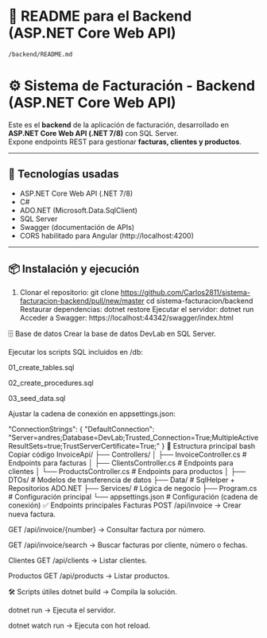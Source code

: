 # 📌 README para el **Backend (ASP.NET Core Web API)**

`/backend/README.md`

# ⚙️ Sistema de Facturación - Backend (ASP.NET Core Web API)

Este es el **backend** de la aplicación de facturación, desarrollado en **ASP.NET Core Web API (.NET 7/8)** con SQL Server.  
Expone endpoints REST para gestionar **facturas, clientes y productos**.

---

## 🚀 Tecnologías usadas
- ASP.NET Core Web API (.NET 7/8)
- C#
- ADO.NET (Microsoft.Data.SqlClient)
- SQL Server
- Swagger (documentación de APIs)
- CORS habilitado para Angular (http://localhost:4200)

---

## 📦 Instalación y ejecución

1. Clonar el repositorio:
   git clone https://github.com/Carlos2811/sistema-facturacion-backend/pull/new/master
   cd sistema-facturacion/backend
Restaurar dependencias:
dotnet restore
Ejecutar el servidor:
dotnet run
Acceder a Swagger:
https://localhost:44342/swagger/index.html

🗄️ Base de datos
Crear la base de datos DevLab en SQL Server.

Ejecutar los scripts SQL incluidos en /db:

01_create_tables.sql

02_create_procedures.sql

03_seed_data.sql

Ajustar la cadena de conexión en appsettings.json:

"ConnectionStrings": {
  "DefaultConnection": "Server=andres;Database=DevLab;Trusted_Connection=True;MultipleActiveResultSets=true;TrustServerCertificate=True;"
}
📁 Estructura principal
bash
Copiar código
InvoiceApi/
 ├── Controllers/
 │    ├── InvoiceController.cs   # Endpoints para facturas
 │    ├── ClientsController.cs   # Endpoints para clientes
 │    └── ProductsController.cs  # Endpoints para productos
 │
 ├── DTOs/                       # Modelos de transferencia de datos
 ├── Data/                       # SqlHelper + Repositorios ADO.NET
 ├── Services/                   # Lógica de negocio
 ├── Program.cs                  # Configuración principal
 └── appsettings.json             # Configuración (cadena de conexión)
✅ Endpoints principales
Facturas
POST /api/invoice → Crear nueva factura.

GET /api/invoice/{number} → Consultar factura por número.

GET /api/invoice/search → Buscar facturas por cliente, número o fechas.

Clientes
GET /api/clients → Listar clientes.

Productos
GET /api/products → Listar productos.

🛠️ Scripts útiles
dotnet build → Compila la solución.

dotnet run → Ejecuta el servidor.

dotnet watch run → Ejecuta con hot reload.

